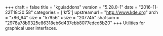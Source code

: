 +++
draft = false
title = "kguiaddons"
version = "5.28.0-1"
date = "2016-11-22T18:30:58"
categories = ['kf5']
upstreamurl = "http://www.kde.org"
arch = "x86_64"
size = "57956"
usize = "207745"
sha1sum = "2978a78b9325e86318eb6d437ebb8077edcd5b20"
+++
Utilities for graphical user interfaces.